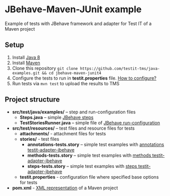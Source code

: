 # JBehave-Maven-JUnit example
Example of tests with JBehave framework and adapter for Test IT of a Maven project

## Setup

1. Install [Java 8](https://www.oracle.com/java/technologies/javase/javase8-archive-downloads.html)
2. Install [Maven](https://maven.apache.org/download.cgi)
3. Clone this repository `git clone https://github.com/testit-tms/java-examples.git && cd jbehave-maven-junit4`
4. Configure the tests to run in **testit.properties** file. [How to configure?](https://github.com/testit-tms/adapters-java/tree/main/testit-adapter-jbehave#configuration)
5. Run tests via `mvn test` to upload the results to TMS

## Project structure

* **src/test/java/examples/** – step and run-configuration files
    * **Steps.java** – simple [JBehave steps](https://jbehave.org/reference/latest/candidate-steps.html)
    * **TestStoriesRunner.java** – simple file of [JBehave run-configuration](https://jbehave.org/reference/latest/configuration.html)
* **src/test/resources/** – test files and resource files for tests
    * **attachments/** - attachment files for tests
    * **stories/** - test files
        * **annotations-tests.story** – simple test examples with [annotations testit-adapter-jbehave](https://github.com/testit-tms/adapters-java/tree/main/testit-adapter-jbehave#meta)
        * **methods-tests.story** – simple test examples with [methods testit-adapter-jbehave](https://github.com/testit-tms/adapters-java/tree/main/testit-adapter-jbehave#meta)
        * **steps-tests.story** – simple test examples with [steps testit-adapter-jbehave](https://github.com/testit-tms/adapters-java/tree/main/testit-adapter-jbehave#meta)
    * **testit.properties** - configuration file where specified base options for tests
* **pom.xml** - [XML representation](https://maven.apache.org/pom.html) of a Maven project
